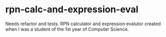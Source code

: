 # rpn-calc-and-expression-eval
Needs refactor and tests. RPN calculator and expression evalutor created when I was a student of the 1st year of Computer Science.
